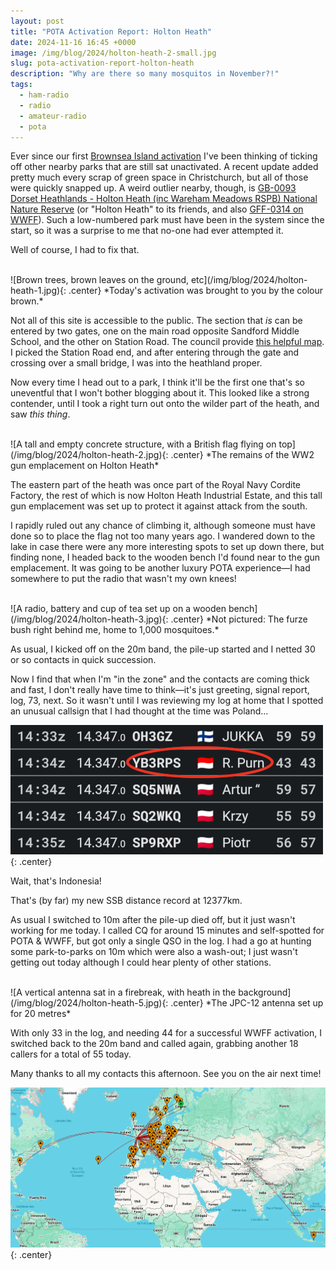 ```yaml
---
layout: post
title: "POTA Activation Report: Holton Heath"
date: 2024-11-16 16:45 +0000
image: /img/blog/2024/holton-heath-2-small.jpg
slug: pota-activation-report-holton-heath
description: "Why are there so many mosquitos in November?!"
tags:
  - ham-radio
  - radio
  - amateur-radio
  - pota
---
```


Ever since our first [Brownsea Island activation](/blog/activation-report-brownsea-island) I've been thinking of ticking off other nearby parks that are still sat unactivated. A recent update added pretty much every scrap of green space in Christchurch, but all of those were quickly snapped up. A weird outlier nearby, though, is [GB-0093 Dorset Heathlands - Holton Heath (inc Wareham Meadows RSPB) National Nature Reserve](https://pota.app/#/park/GB-0093) (or "Holton Heath" to its friends, and also [GFF-0314 on WWFF](https://wwff.co/directory/?showRef=GFF-0314)). Such a low-numbered park must have been in the system since the start, so it was a surprise to me that no-one had ever attempted it.

Well of course, I had to fix that.

<br/>
![Brown trees, brown leaves on the ground, etc](/img/blog/2024/holton-heath-1.jpg){: .center}
*Today's activation was brought to you by the colour brown.*

Not all of this site is accessible to the public. The section that *is* can be entered by two gates, one on the main road opposite Sandford Middle School, and the other on Station Road. The council provide [this helpful map](https://www.dorsetcouncil.gov.uk/documents/35024/303264/Sandford+Heath+map.pdf/3e52b7bf-c367-c35a-76c7-a25ada4161a7). I picked the Station Road end, and after entering through the gate and crossing over a small bridge, I was into the heathland proper.

Now every time I head out to a park, I think it'll be the first one that's so uneventful that I won't bother blogging about it. This looked like a strong contender, until I took a right turn out onto the wilder part of the heath, and saw *this thing*.

<br/>
![A tall and empty concrete structure, with a British flag flying on top](/img/blog/2024/holton-heath-2.jpg){: .center}
*The remains of the WW2 gun emplacement on Holton Heath*

The eastern part of the heath was once part of the Royal Navy Cordite Factory, the rest of which is now Holton Heath Industrial Estate, and this tall gun emplacement was set up to protect it against attack from the south.

I rapidly ruled out any chance of climbing it, although someone must have done so to place the flag not too many years ago. I wandered down to the lake in case there were any more interesting spots to set up down there, but finding none, I headed back to the wooden bench I'd found near to the gun emplacement. It was going to be another luxury POTA experience&mdash;I had somewhere to put the radio that wasn't my own knees!

<br/>
![A radio, battery and cup of tea set up on a wooden bench](/img/blog/2024/holton-heath-3.jpg){: .center}
*Not pictured: The furze bush right behind me, home to 1,000 mosquitoes.*

As usual, I kicked off on the 20m band, the pile-up started and I netted 30 or so contacts in quick succession.

Now I find that when I'm "in the zone" and the contacts are coming thick and fast, I don't really have time to think&mdash;it's just greeting, signal report, log, 73, next. So it wasn't until I was reviewing my log at home that I spotted an unusual callsign that I had thought at the time was Poland...

![A screenshot of a log, including several entries for Poland and one for Indonesia](/img/blog/2024/holton-heath-4.png){: .center}

Wait, that's Indonesia!

That's (by far) my new SSB distance record at 12377km.

As usual I switched to 10m after the pile-up died off, but it just wasn't working for me today. I called CQ for around 15 minutes and self-spotted for POTA & WWFF, but got only a single QSO in the log. I had a go at hunting some park-to-parks on 10m which were also a wash-out; I just wasn't getting out today although I could hear plenty of other stations.

<br/>
![A vertical antenna sat in a firebreak, with heath in the background](/img/blog/2024/holton-heath-5.jpg){: .center}
*The JPC-12 antenna set up for 20 metres*

With only 33 in the log, and needing 44 for a successful WWFF activation, I switched back to the 20m band and called again, grabbing another 18 callers for a total of 55 today.

Many thanks to all my contacts this afternoon. See you on the air next time!

![Map of contacts](/img/blog/2024/holton-heath-map.png){: .center}
